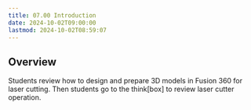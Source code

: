 ```yaml
---
title: 07.00 Introduction
date: 2024-10-02T09:00:00
lastmod: 2024-10-02T08:59:07
---
```


## Overview

Students review how to design and prepare 3D models in Fusion 360 for laser cutting. Then students go to the think[box] to review laser cutter operation.

